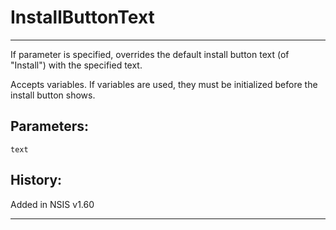 # InstallButtonText

---

If parameter is specified, overrides the default install button text (of "Install") with the specified text.

Accepts variables. If variables are used, they must be initialized before the install button shows.

## Parameters:

	text

## History:

Added in NSIS v1.60

---
